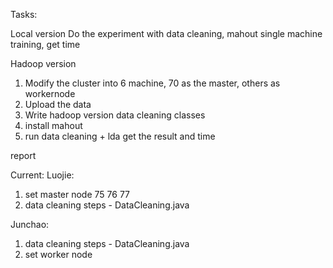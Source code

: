 Tasks:

Local version
Do the experiment with data cleaning, mahout single machine training, get time

Hadoop version

1. Modify the cluster into 6 machine, 70 as the master, others as workernode
2. Upload the data
3. Write hadoop version data cleaning classes
4. install mahout
5. run data cleaning + lda get the result and time

report

Current:
Luojie: 
1. set master node 75 76 77
2. data cleaning steps - DataCleaning.java

Junchao:
1. data cleaning steps - DataCleaning.java
2. set worker node
